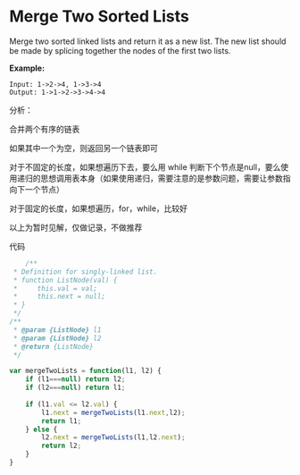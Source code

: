 # Merge Two Sorted Lists


Merge two sorted linked lists and return it as a new list. The new list should be made by splicing together the nodes of the first two lists.

**Example:**

```
Input: 1->2->4, 1->3->4
Output: 1->1->2->3->4->4
```



分析：

合并两个有序的链表

如果其中一个为空，则返回另一个链表即可

对于不固定的长度，如果想遍历下去，要么用 while 判断下个节点是null，要么使用递归的思想调用表本身（如果使用递归，需要注意的是参数问题，需要让参数指向下一个节点）

对于固定的长度，如果想遍历，for，while，比较好



以上为暂时见解，仅做记录，不做推荐



代码

```javascript
	/**
 * Definition for singly-linked list.
 * function ListNode(val) {
 *     this.val = val;
 *     this.next = null;
 * }
 */
/**
 * @param {ListNode} l1
 * @param {ListNode} l2
 * @return {ListNode}
 */

var mergeTwoLists = function(l1, l2) {
    if (l1===null) return l2;
    if (l2===null) return l1;
    
    if (l1.val <= l2.val) {
        l1.next = mergeTwoLists(l1.next,l2);
        return l1;
    } else {
        l2.next = mergeTwoLists(l1,l2.next);
        return l2;
    }
}
```




